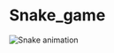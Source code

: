 # Snake_game
![Snake animation](https://raw.githubusercontent.com/AKKASH-TN/AKKASH-TN/output/github-contribution-grid-snake-dark.svg)
